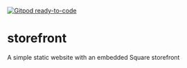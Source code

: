 [![Gitpod ready-to-code](https://img.shields.io/badge/Gitpod-ready--to--code-blue?logo=gitpod)](https://gitpod.io/#https://github.com/ryanjbartley/storefront)

# storefront
A simple static website with an embedded Square storefront
